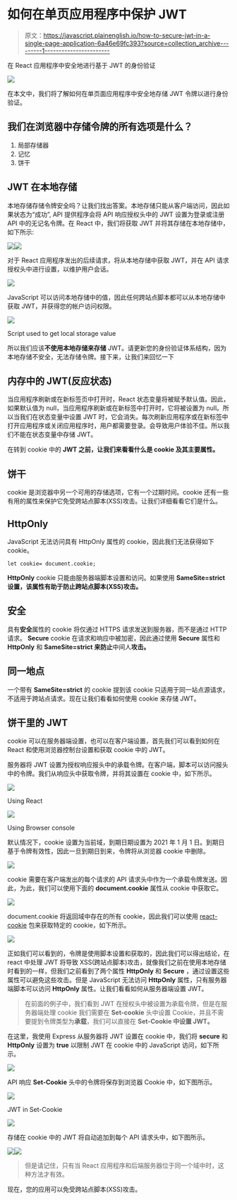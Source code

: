 # 如何在单页应用程序中保护 JWT

> 原文：<https://javascript.plainenglish.io/how-to-secure-jwt-in-a-single-page-application-6a46e69fc393?source=collection_archive---------1----------------------->

在 React 应用程序中安全地进行基于 JWT 的身份验证

![](img/a43bd11d38d7669744ddc844220bb57a.png)

在本文中，我们将了解如何在单页面应用程序中安全地存储 JWT 令牌以进行身份验证。

## **我们在浏览器中存储令牌的所有选项是什么？**

1.  局部存储器
2.  记忆
3.  饼干

## **JWT 在本地存储**

本地存储存储令牌安全吗？让我们找出答案。本地存储只能从客户端访问，因此如果状态为“成功”, API 提供程序会将 API 响应授权头中的 JWT 设置为登录或注册 API 中的无记名令牌。在 React 中，我们将获取 JWT 并将其存储在本地存储中，如下所示:

![](img/7d477371f1575373f22bf996e8ea0995.png)![](img/e4dfe5e28ecc1d8f779ecad3c28155d0.png)

对于 React 应用程序发出的后续请求，将从本地存储中获取 JWT，并在 API 请求授权头中进行设置，以维护用户会话。

![](img/886c7378de11dea191efe5cdc675839a.png)

JavaScript 可以访问本地存储中的值，因此任何跨站点脚本都可以从本地存储中获取 JWT，并获得您的帐户访问权限。

![](img/80c123cc5f53e2e9c684cf7fb04286f9.png)

Script used to get local storage value

所以我们应该**不使用本地存储来存储** JWT。请更新您的身份验证体系结构，因为本地存储不安全，无法存储令牌。接下来，让我们来回忆一下

## **内存中的 JWT(反应状态)**

当应用程序刷新或在新标签页中打开时，React 状态变量将被赋予默认值。因此，如果默认值为 null，当应用程序刷新或在新标签中打开时，它将被设置为 null。所以当我们在状态变量中设置 JWT 时，它会消失。每次刷新应用程序或在新标签中打开应用程序或关闭应用程序时，用户都需要登录。会导致用户体验不佳。所以我们不能在状态变量中存储 JWT。

在转到 cookie 中的 **JWT 之前，让我们来看看什么是 cookie 及其主要属性。**

## **饼干**

cookie 是浏览器中另一个可用的存储选项，它有一个过期时间。cookie 还有一些有用的属性来保护它免受跨站点脚本(XSS)攻击。让我们详细看看它们是什么。

## **HttpOnly**

JavaScript 无法访问具有 HttpOnly 属性的 cookie，因此我们无法获得如下 cookie。

```
let cookie= document.cookie;
```

**HttpOnly** cookie 只能由服务器端脚本设置和访问。如果使用 **SameSite=strict 设置，该属性有助于防止跨站点脚本(XSS)攻击。**

## **安全**

具有**安全**属性的 cookie 将仅通过 HTTPS 请求发送到服务器，而不是通过 HTTP 请求。 **Secure** cookie 在请求和响应中被加密，因此通过使用 **Secure** 属性和 **HttpOnly** 和 **SameSite=strict 来防止**中间人**攻击。**

## **同一地点**

一个带有 **SameSite=strict** 的 cookie 提到该 cookie 只适用于同一站点源请求，不适用于跨站点请求。现在让我们看看如何使用 cookie 来存储 JWT。

## **饼干里的 JWT**

cookie 可以在服务器端设置，也可以在客户端设置，首先我们可以看到如何在 React 和使用浏览器控制台设置和获取 cookie 中的 JWT。

服务器将 JWT 设置为授权响应报头中的承载令牌。在客户端，脚本可以访问报头中的令牌。我们从响应头中获取令牌，并将其设置在 cookie 中，如下所示。

![](img/00ef228c26c294589317daf9a2a914f0.png)

Using React

![](img/a6b1fb1c2edc555ad5a91952862ea6f0.png)

Using Browser console

默认情况下，cookie 设置为当前域，到期日期设置为 2021 年 1 月 1 日。到期日基于令牌有效性，因此一旦到期日到来，令牌将从浏览器 cookie 中删除。

![](img/254c3ff720a154c1140af8e25edb561c.png)

cookie 需要在客户端发出的每个请求的 API 请求头中作为一个承载令牌发送。因此，为此，我们可以使用下面的 **document.cookie** 属性从 cookie 中获取它。

![](img/368c4834e6f4d76e3c91451c5e299f96.png)

document.cookie 将返回域中存在的所有 cookie，因此我们可以使用 [react-cookie](https://github.com/reactivestack/cookies/tree/master/packages/react-cookie) 包来获取特定的 cookie，如下所示。

![](img/2002d9ceeb12b8e908bf8d8f708ebc81.png)

正如我们可以看到的，令牌是使用脚本设置和获取的，因此我们可以得出结论，在 react 中处理 JWT 将导致 XSS(跨站点脚本)攻击，就像我们之前在使用本地存储时看到的一样，但我们之前看到了两个属性 **HttpOnly** 和 **Secure** ，通过设置这些属性可以避免这些攻击。但是 JavaScript 无法访问 **HttpOnly** 属性，只有服务器端脚本可以访问 **HttpOnly** 属性。让我们看看如何从服务器端设置 JWT。

> 在前面的例子中，我们看到 JWT 在授权头中被设置为承载令牌，但是在服务器端处理 cookie 我们需要在 **Set-cookie** 头中设置 Cookie，并且不需要提到令牌类型为**承载**，我们可以直接在 **Set-Cookie 中设置 JWT。**

在这里，我使用 Express 从服务器将 JWT 设置在 cookie 中，我们将 **secure** 和 **HttpOnly** 设置为 **true** 以限制 JWT 在 cookie 中的 JavaScript 访问，如下所示。

![](img/06ec4478550b85e308069ec829c08137.png)

API 响应 **Set-Cookie** 头中的令牌将保存到浏览器 Cookie 中，如下图所示。

![](img/45f71978dc0f5602a6a0959776979faf.png)

JWT in Set-Cookie

![](img/af7f8e6d8db2cc00640820db5fc84595.png)

存储在 cookie 中的 JWT 将自动追加到每个 API 请求头中，如下图所示。

![](img/a2921ef05e067771fe65db2a82924a27.png)![](img/4b62aab8790e4733f8aa122a6c5a1722.png)

> 但是请记住，只有当 React 应用程序和后端服务器位于同一个域中时，这种方法才有效。

现在，您的应用可以免受跨站点脚本(XSS)攻击。
